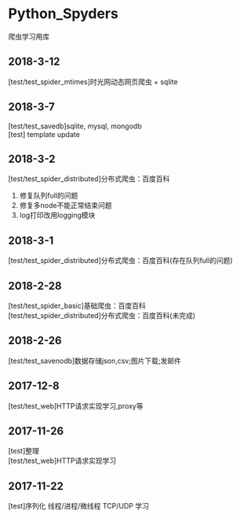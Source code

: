 # Python_Spyders
爬虫学习用库

## 2018-3-12
[test/test_spider_mtimes]时光网动态网页爬虫 + sqlite

## 2018-3-7
[test/test_savedb]sqlite, mysql, mongodb  
[test] template update  

## 2018-3-2
[test/test_spider_distributed]分布式爬虫：百度百科  
1. 修复队列full的问题  
2. 修复多node不能正常结束问题  
3. log打印改用logging模块  
## 2018-3-1
[test/test_spider_distributed]分布式爬虫：百度百科(存在队列full的问题)  

## 2018-2-28
[test/test_spider_basic]基础爬虫：百度百科  
[test/test_spider_distributed]分布式爬虫：百度百科(未完成)  

## 2018-2-26
[test/test_savenodb]数据存储json,csv;图片下载;发邮件  

## 2017-12-8
[test/test_web]HTTP请求实现学习,proxy等  

## 2017-11-26
[test]整理  
[test/test_web]HTTP请求实现学习


## 2017-11-22
[test]序列化 线程/进程/微线程 TCP/UDP 学习
